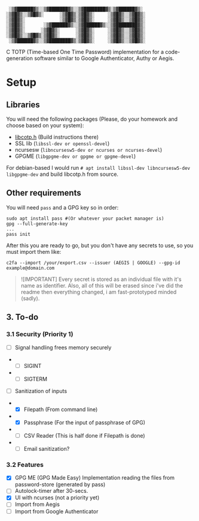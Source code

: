 ```
 ░▒▓██████▓▒░░▒▓███████▓▒░░▒▓████████▓▒░▒▓██████▓▒░  
░▒▓█▓▒░░▒▓█▓▒░      ░▒▓█▓▒░▒▓█▓▒░     ░▒▓█▓▒░░▒▓█▓▒░ 
░▒▓█▓▒░             ░▒▓█▓▒░▒▓█▓▒░     ░▒▓█▓▒░░▒▓█▓▒░ 
░▒▓█▓▒░       ░▒▓██████▓▒░░▒▓██████▓▒░░▒▓████████▓▒░ 
░▒▓█▓▒░      ░▒▓█▓▒░      ░▒▓█▓▒░     ░▒▓█▓▒░░▒▓█▓▒░ 
░▒▓█▓▒░░▒▓█▓▒░▒▓█▓▒░      ░▒▓█▓▒░     ░▒▓█▓▒░░▒▓█▓▒░ 
 ░▒▓██████▓▒░░▒▓████████▓▒░▒▓█▓▒░     ░▒▓█▓▒░░▒▓█▓▒░ 
```

C TOTP (Time-based One Time Password) implementation for a code-generation software similar to
Google Authenticator, Authy or Aegis.

# Setup

## Libraries
You will need the following packages (Please, do your homework and choose based on your system):
- [libcotp.h](https://github.com/paolostivanin/libcotp) (Build instructions there)
- SSL lib (`libssl-dev or openssl-devel`)
- ncursesw (`libncursesw5-dev or ncurses or ncurses-devel`)
- GPGME (`libgpgme-dev or gpgme or gpgme-devel`)

For debian-based I would run `# apt install libssl-dev libncursesw5-dev libgpgme-dev` and build libcotp.h from source.

## Other requirements
You will need `pass` and a GPG key so in order:
```
sudo apt install pass #(Or whatever your packet manager is)
gpg --full-generate-key
...
pass init
```

After this you are ready to go, but you don't have any secrets to use, so you must import them like:
```
c2fa --import /your/export.csv --issuer (AEGIS | GOOGLE) --gpg-id example@domain.com
```


> ![IMPORTANT]
> Every secret is stored as an individual file with it's name as identifier. Also, all of this will be erased since i've did the readme then everything changed, i am fast-prototyped minded (sadly).


## 3. To-do
### 3.1 Security (Priority 1)
- [ ] Signal handling frees memory securely
-   - [ ] SIGINT
-   - [ ] SIGTERM
- [ ] Sanitization of inputs
-   - [x] Filepath (From command line)
-   - [x] Passphrase (For the input of passphrase of GPG)
-   - [ ] CSV Reader (This is half done if Filepath is done)
-   - [ ] Email sanitization?

### 3.2 Features
- [x] GPG ME (GPG Made Easy) Implementation reading the files from password-store (generated by pass)
- [ ] Autolock-timer after 30-secs.
- [x] UI with ncurses (not a priority yet)
- [ ] Import from Aegis
- [ ] Import from Google Authenticator
